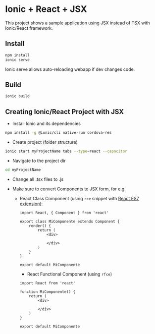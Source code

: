 # Ionic + React + JSX

This project shows a sample application using JSX instead of TSX with Ionic/React framework.

## Install
```sh
npm install
ionic serve
```

Ionic serve allows auto-reloading webapp if dev changes code.

## Build
```sh
ionic build
```

## Creating Ionic/React Project with JSX

- Install Ionic and its dependencies
```sh
npm install -g @ionic/cli native-run cordova-res
```

- Create project (folder structure)
```sh
ionic start myProjectName tabs --type=react --capacitor
```

- Navigate to the project dir
```sh
cd myProjectName
```

- Change all .tsx files to .js

- Make sure to convert Components to JSX form, for e.g.
  - React Class Component (using `rce` snippet with [React ES7 extension](https://marketplace.visualstudio.com/itemdetails?itemName=dsznajder.es7-react-js-snippets)):
    ```JSX
    import React, { Component } from 'react'

    export class MiComponente extends Component {
        render() {
            return (
                <div>
                    
                </div>
            )
        }
    }

    export default MiComponente
    ```
    - React Functional Component (using `rfce`)
    ```JSX
    import React from 'react'

    function MiComponente() {
        return (
            <div>
                
            </div>
        )
    }

    export default MiComponente
    ```